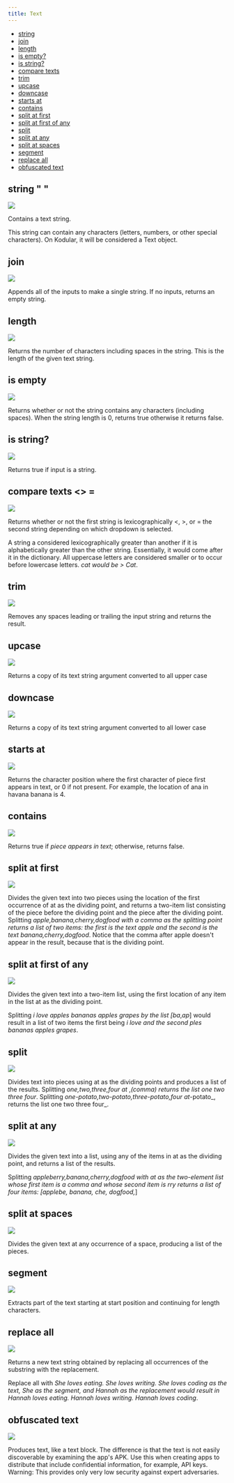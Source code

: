 ```yaml
---
title: Text
---
```


* [string](#string-)
* [join](#join)
* [length](#length)
* [is empty?](#is-empty)
* [is string?](#is-string)
* [compare texts](#compare-texts-)
* [trim](#trim)
* [upcase](#upcase)
* [downcase](#downcase)
* [starts at](#starts-at)
* [contains](#contains)
* [split at first](#split-at-first)
* [split at first of any](#split-at-first-of-any)
* [split](#split)
* [split at any](#split-at-any)
* [split at spaces](#split-at-spaces)
* [segment](#segment)
* [replace all](#replace-all)
* [obfuscated text](#obfuscated-text)

## string " "

![](@assets/images/blocks/text/string.png)

Contains a text string.

This string can contain any characters \(letters, numbers, or other special characters\). On Kodular, it will be considered a Text object.

## join

![](@assets/images/blocks/text/join.png)

Appends all of the inputs to make a single string. If no inputs, returns an empty string.

## length

![](@assets/images/blocks/text/length.png)

Returns the number of characters including spaces in the string. This is the length of the given text string.

## is empty

![](@assets/images/blocks/text/isempty.png)

Returns whether or not the string contains any characters \(including spaces\). When the string length is 0, returns true otherwise it returns false.

## is string?

![](@assets/images/blocks/text/isstring.png)

Returns true if input is a string.

## compare texts &lt;&gt; =

![](@assets/images/blocks/text/compare.gif)

Returns whether or not the first string is lexicographically &lt;, &gt;, or = the second string depending on which dropdown is selected.

A string a considered lexicographically greater than another if it is alphabetically greater than the other string. Essentially, it would come after it in the dictionary. All uppercase letters are considered smaller or to occur before lowercase letters. _cat would be &gt; Cat_.

## trim

![](@assets/images/blocks/text/trim.png)

Removes any spaces leading or trailing the input string and returns the result.

## upcase

![](@assets/images/blocks/text/upcase.png)

Returns a copy of its text string argument converted to all upper case

## downcase

![](@assets/images/blocks/text/downcase.png)

Returns a copy of its text string argument converted to all lower case

## starts at

![](@assets/images/blocks/text/startsat.png)

Returns the character position where the first character of piece first appears in text, or 0 if not present. For example, the location of ana in havana banana is 4.

## contains

![](@assets/images/blocks/text/contains.png)

Returns true if _piece appears in text_; otherwise, returns false.

## split at first

![](@assets/images/blocks/text/splitatfirst.png)

Divides the given text into two pieces using the location of the first occurrence of at as the dividing point, and returns a two-item list consisting of the piece before the dividing point and the piece after the dividing point. Splitting _apple,banana,cherry,dogfood with a comma as the splitting point returns a list of two items: the first is the text apple and the second is the text banana,cherry,dogfood_. Notice that the comma after apple doesn't appear in the result, because that is the dividing point.

## split at first of any

![](@assets/images/blocks/text/splitAtFirstOfAny.png)

Divides the given text into a two-item list, using the first location of any item in the list at as the dividing point.

Splitting _i love apples bananas apples grapes by the list \[ba_,_ap_\] would result in a list of two items the first being _i love and the second ples bananas apples grapes_.

## split

![](@assets/images/blocks/text/split.png)

Divides text into pieces using at as the dividing points and produces a list of the results. Splitting _one,two,three,four at_ ,_\(comma\) returns the list one two three four_. Splitting _one-potato,two-potato,three-potato,four at_-potato_, returns the list one two three four_.

## split at any

![](@assets/images/blocks/text/splitAtAny.png)

Divides the given text into a list, using any of the items in at as the dividing point, and returns a list of the results.

Splitting _appleberry,banana,cherry,dogfood with at as the two-element list whose first item is a comma and whose second item is rry returns a list of four items: \[applebe, banana, che, dogfood,_\]

## split at spaces

![](@assets/images/blocks/text/splitatspaces.png)

Divides the given text at any occurrence of a space, producing a list of the pieces.

## segment

![](@assets/images/blocks/text/segment.png)

Extracts part of the text starting at start position and continuing for length characters.

## replace all

![](@assets/images/blocks/text/replaceall.png)

Returns a new text string obtained by replacing all occurrences of the substring with the replacement.

Replace all with _She loves eating. She loves writing. She loves coding as the text, She as the segment, and Hannah as the replacement would result in Hannah loves eating. Hannah loves writing. Hannah loves coding_.

## obfuscated text
![](@assets/images/blocks/text/obfuscated.png)

Produces text, like a text block.  The difference is that the text is not easily discoverable by examining the app's APK.  Use this when creating apps to distribute that include confidential information, for example, API keys. Warning: This provides only very low security against expert adversaries.
